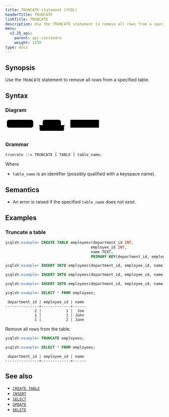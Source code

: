 ```yaml
---
title: TRUNCATE statement [YCQL]
headerTitle: TRUNCATE
linkTitle: TRUNCATE
description: Use the TRUNCATE statement to remove all rows from a specified table.
menu:
  v2.25_api:
    parent: api-cassandra
    weight: 1330
type: docs
---
```


## Synopsis

Use the `TRUNCATE` statement to remove all rows from a specified table.

## Syntax

### Diagram

<svg class="rrdiagram" version="1.1" xmlns:xlink="http://www.w3.org/1999/xlink" xmlns="http://www.w3.org/2000/svg" width="303" height="50" viewbox="0 0 303 50"><path class="connector" d="M0 22h5m84 0h30m58 0h20m-93 0q5 0 5 5v8q0 5 5 5h68q5 0 5-5v-8q0-5 5-5m5 0h10m91 0h5"/><rect class="literal" x="5" y="5" width="84" height="25" rx="7"/><text class="text" x="15" y="22">TRUNCATE</text><rect class="literal" x="119" y="5" width="58" height="25" rx="7"/><text class="text" x="129" y="22">TABLE</text><a xlink:href="../grammar_diagrams#table-name"><rect class="rule" x="207" y="5" width="91" height="25"/><text class="text" x="217" y="22">table_name</text></a></svg>

### Grammar

```ebnf
truncate ::= TRUNCATE [ TABLE ] table_name;
```

Where

- `table_name` is an identifier (possibly qualified with a keyspace name).

## Semantics

- An error is raised if the specified `table_name` does not exist.

## Examples

### Truncate a table

```sql
ycqlsh:example> CREATE TABLE employees(department_id INT,
                                      employee_id INT,
                                      name TEXT,
                                      PRIMARY KEY(department_id, employee_id));
```

```sql
ycqlsh:example> INSERT INTO employees(department_id, employee_id, name) VALUES (1, 1, 'John');
```

```sql
ycqlsh:example> INSERT INTO employees(department_id, employee_id, name) VALUES (1, 2, 'Jane');
```

```sql
ycqlsh:example> INSERT INTO employees(department_id, employee_id, name) VALUES (2, 1, 'Joe');
```

```sql
ycqlsh:example> SELECT * FROM employees;
```

```output
 department_id | employee_id | name
---------------+-------------+------
             2 |           1 |  Joe
             1 |           1 | John
             1 |           2 | Jane
```

Remove all rows from the table.

```sql
ycqlsh:example> TRUNCATE employees;
```

```sql
ycqlsh:example> SELECT * FROM employees;
```

```output
 department_id | employee_id | name
---------------+-------------+------
```

## See also

- [`CREATE TABLE`](../ddl_create_table)
- [`INSERT`](../dml_insert)
- [`SELECT`](../dml_select/)
- [`UPDATE`](../dml_update/)
- [`DELETE`](../dml_delete/)

